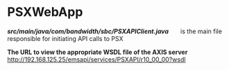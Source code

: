 # PSXWebApp

***src/main/java/com/bandwidth/sbc/PSXAPIClient.java***    &nbsp; &nbsp; &nbsp;          is the main file responsible for initiating API calls to PSX



**The URL to view the appropriate WSDL file of the AXIS server**
http://192.168.125.25/emsapi/services/PSXAPI/r10_00_00?wsdl
